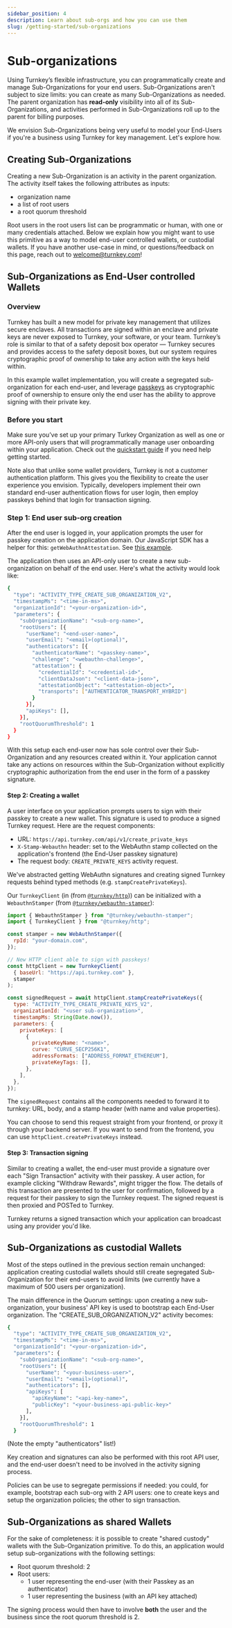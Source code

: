 ```yaml
---
sidebar_position: 4
description: Learn about sub-orgs and how you can use them
slug: /getting-started/sub-organizations
---
```

# Sub-organizations

Using Turnkey’s flexible infrastructure, you can programmatically create and manage Sub-Organizations for your end users. Sub-Organizations aren't subject to size limits: you can create as many Sub-Organizations as needed. The parent organization has **read-only** visibility into all of its Sub-Organizations, and activities performed in Sub-Organizations roll up to the parent for billing purposes.

We envision Sub-Organizations being very useful to model your End-Users if you're a business using Turnkey for key management. Let's explore how.

## Creating Sub-Organizations 

Creating a new Sub-Organization is an activity in the parent organization. The activity itself takes the following attributes as inputs: 
- organization name
- a list of root users
- a root quorum threshold

Root users in the root users list can be programmatic or human, with one or many credentials attached. Below we explain how you might want to use this primitive as a way to model end-user controlled wallets, or custodial wallets. If you have another use-case in mind, or questions/feedback on this page, reach out to [welcome@turnkey.com](mailto:welcome@turnkey.com)!

## Sub-Organizations as End-User controlled Wallets 

### Overview

Turnkey has built a new model for private key management that utilizes secure enclaves. All transactions are signed within an enclave and private keys are never exposed to Turnkey, your software, or your team. Turnkey’s role is similar to that of a safety deposit box operator — Turnkey secures and provides access to the safety deposit boxes, but our system requires cryptographic proof of ownership to take any action with the keys held within.  

In this example wallet implementation, you will create a segregated sub-organization for each end-user, and leverage [passkeys](https://www.passkeys.io/) as cryptographic proof of ownership to ensure only the end user has the ability to approve signing with their private key.

### Before you start

Make sure you’ve set up your primary Turkey Organization as well as one or more API-only users that will programmatically manage user onboarding within your application. Check out the [quickstart guide](quickstart) if you need help getting started. 

Note also that unlike some wallet providers, Turnkey is not a customer authentication platform. This gives you the flexibility to create the user experience you envision. Typically, developers implement their own standard end-user authentication flows for user login, then employ passkeys behind that login for transaction signing.

### Step 1: End user sub-org creation

After the end user is logged in, your application prompts the user for passkey creation on the application domain. Our JavaScript SDK has a helper for this: `getWebAuthnAttestation`. See [this example](https://github.com/tkhq/sdk/tree/main/examples/with-federated-passkeys).

The application then uses an API-only user to create a new sub-organization on behalf of the end user. Here's what the activity would look like:
```sh
{
  "type": "ACTIVITY_TYPE_CREATE_SUB_ORGANIZATION_V2",
  "timestampMs": "<time-in-ms>",
  "organizationId": "<your-organization-id>",
  "parameters": {
    "subOrganizationName": "<sub-org-name>",
    "rootUsers": [{
      "userName": "<end-user-name>",
      "userEmail": "<email>(optional)",
      "authenticators": [{
        "authenticatorName": "<passkey-name>",
        "challenge": "<webauthn-challenge>",
        "attestation": {
          "credentialId": "<credential-id>",
          "clientDataJson": "<client-data-json>",
          "attestationObject": "<attestation-object>",
          "transports": ["AUTHENTICATOR_TRANSPORT_HYBRID"]
        }
      }],
      "apiKeys": [],
    }],
    "rootQuorumThreshold": 1
  }
}
```
With this setup each end-user now has sole control over their Sub-Organization and any resources created within it. Your application cannot take any actions on resources within the Sub-Organization without explicitly cryptographic authorization from the end user in the form of a passkey signature.

#### Step 2: Creating a wallet

A user interface on your application prompts users to sign with their passkey to create a new wallet. This signature is used to produce a signed Turnkey request. Here are the request components:

- URL: `https://api.turnkey.com/api/v1/create_private_keys`
- `X-Stamp-Webauthn` header: set to the WebAuthn stamp collected on the application's frontend (the End-User passkey signature)
- The request body: `CREATE_PRIVATE_KEYS` activity request.

We've abstracted getting WebAuthn signatures and creating signed Turnkey requests behind typed methods (e.g. `stampCreatePrivateKeys`).

Our `TurnkeyClient` (in (from [`@turnkey/http`](https://www.npmjs.com/package/@turnkey/http))) can be initialized with a `WebauthnStamper` (from [`@turnkey/webauthn-stamper`](https://www.npmjs.com/package/@turnkey/webauthn-stamper)):

```js
import { WebauthnStamper } from "@turnkey/webauthn-stamper";
import { TurnkeyClient } from "@turnkey/http";

const stamper = new WebAuthnStamper({
  rpId: "your-domain.com",
});

// New HTTP client able to sign with passkeys!
const httpClient = new TurnkeyClient(
  { baseUrl: "https://api.turnkey.com" },
  stamper
);

const signedRequest = await httpClient.stampCreatePrivateKeys({
  type: "ACTIVITY_TYPE_CREATE_PRIVATE_KEYS_V2",
  organizationId: "<user sub-organization>",
  timestampMs: String(Date.now()),
  parameters: {
    privateKeys: [
      {
        privateKeyName: "<name>",
        curve: "CURVE_SECP256K1",
        addressFormats: ["ADDRESS_FORMAT_ETHEREUM"],
        privateKeyTags: [],
      },
    ],
  },
});
```

The `signedRequest` contains all the components needed to forward it to turnkey: URL, body, and a stamp header (with name and value properties).

You can choose to send this request straight from your frontend, or proxy it through your backend server. If you want to send from the frontend, you can use `httpClient.createPrivateKeys` instead.

#### Step 3: Transaction signing

Similar to creating a wallet, the end-user must provide a signature over each "Sign Transaction" activity with their passkey. A user action, for example clicking "Withdraw Rewards", might trigger the flow. The details of this transaction are presented to the user for confirmation, followed by a request for their passkey to sign the Turnkey request. The signed request is then proxied and POSTed to Turnkey.

Turnkey returns a signed transaction which your application can broadcast using any provider you'd like.

## Sub-Organizations as custodial Wallets 

Most of the steps outlined in the previous section remain unchanged: application creating custodial wallets should still create segregated Sub-Organization for their end-users to avoid limits (we currently have a maximum of 500 users per organization).

The main difference in the Quorum settings: upon creating a new sub-organization, your business' API key is used to bootstrap each End-User organization. The "CREATE_SUB_ORGANIZATION_V2" activity becomes:
```sh
{
  "type": "ACTIVITY_TYPE_CREATE_SUB_ORGANIZATION_V2",
  "timestampMs": "<time-in-ms>",
  "organizationId": "<your-organization-id>",
  "parameters": {
    "subOrganizationName": "<sub-org-name>",
    "rootUsers": [{
      "userName": "<your-business-user>",
      "userEmail": "<email>(optional)",
      "authenticators": [],
      "apiKeys": [
        "apiKeyName": "<api-key-name>",
        "publicKey": "<your-business-api-public-key>"
      ],
    }],
    "rootQuorumThreshold": 1
  }
```
(Note the empty "authenticators" list!)

Key creation and signatures can also be performed with this root API user, and the end-user doesn't need to be involved in the activity signing process.

Policies can be use to segregate permissions if needed: you could, for example, bootstrap each sub-org with 2 API users: one to create keys and setup the organization policies; the other to sign transaction.

## Sub-Organizations as shared Wallets

For the sake of completeness: it is possible to create "shared custody" wallets with the Sub-Organization primitive. To do this, an application would setup sub-organizations with the following settings:

- Root quorum threshold: 2
- Root users:
  - 1 user representing the end-user (with their Passkey as an authenticator)
  - 1 user representing the business (with an API key attached)

The signing process would then have to involve **both** the user and the business since the root quorum threshold is 2.